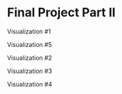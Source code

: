 # Final Project Part II #


Visualization #1
<div class="flourish-embed flourish-chart" data-src="visualisation/11386604"><script src="https://public.flourish.studio/resources/embed.js"></script></div>


Visualization #5
<div class="flourish-embed flourish-hierarchy" data-src="visualisation/11384044"><script src="https://public.flourish.studio/resources/embed.js"></script>
</div>

Visualization #2
<div class="flourish-embed flourish-hierarchy" data-src="visualisation/11384439"><script src="https://public.flourish.studio/resources/embed.js"></script></div>

Visualization #3
<div class="flourish-embed flourish-radar" data-src="visualisation/11384695"><script src="https://public.flourish.studio/resources/embed.js"></script></div>

Visualization #4
<div class="flourish-embed flourish-radar" data-src="visualisation/11384801"><script src="https://public.flourish.studio/resources/embed.js"></script></div>


